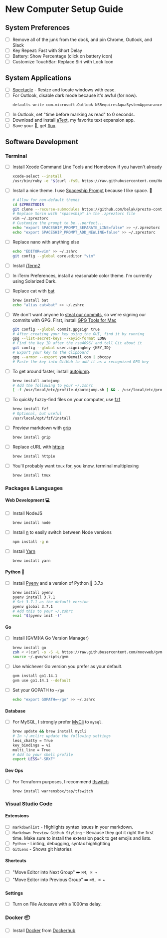 # New Computer Setup Guide

## System Preferences
- [ ] Remove all of the junk from the dock, and pin Chrome, Outlook, and Slack
- [ ] Key Repeat: Fast with Short Delay
- [ ] Battery: Show Percentage (click on battery icon)
- [ ] Customize TouchBar: Replace Siri with Lock Icon

## System Applications
- [ ] [Spectacle](https://www.spectacleapp.com/) - Resize and locate windows with ease.
- [ ] For Outlook, disable dark mode because it's awful (for now).
    ```sh
    defaults write com.microsoft.Outlook NSRequiresAquaSystemAppearance -bool yes
    ```
- [ ] In Outlook, set "time before marking as read" to 0 seconds.
- [ ] Download and install [aText](https://www.trankynam.com/atext/), my favorite text expansion app.
- [ ] Save your :eyes:, get [flux](https://justgetflux.com/).

## Software Development

### Terminal
- [ ] Install Xcode Command Line Tools and Homebrew if you haven't already
    ```sh
    xcode-select --install
    /usr/bin/ruby -e "$(curl -fsSL https://raw.githubusercontent.com/Homebrew/install/master/install)"

- [ ] Install a nice theme. I use [Spaceship Prompt](https://github.com/denysdovhan/spaceship-prompt) because I like space. :rocket:
    ```sh
    # Allow for non-default themes
    cd $ZPREZTODIR
    git clone --recurse-submodules https://github.com/belak/prezto-contrib contrib
    # Replace Sorin with "spaceship" in the .zpreztorc file
    vim ~/.zpreztorc
    # Customize the prompt to be...perfect...
    echo "export SPACESHIP_PROMPT_SEPARATE_LINE=false" >> ~/.zpreztorc
    echo "export SPACESHIP_PROMPT_ADD_NEWLINE=false" >> ~/.zpreztorc
    ```

- [ ] Replace nano with anything else
    ```sh
    echo "EDITOR=vim" >> ~/.zshrc
    git config --global core.editor "vim"
    ```

- [ ] Install [iTerm2](https://www.iterm2.com/)
- [ ] In iTerm Preferences, install a reasonable color theme. I'm currently using Solarized Dark.
- [ ] Replace cat with [bat](https://github.com/sharkdp/bat)
    ```sh
    brew install bat
    echo "alias cat=bat" >> ~/.zshrc
    ```

- [ ] We don't want anyone to [steal our commits](https://github.com/jayphelps/git-blame-someone-else), so we're signing our commits with GPG.
    First, install [GPG Tools for Mac](https://gpgtools.org/)
    ```sh
    git config --global commit.gpgsign true
    # After creating your key using the GUI, find it by running
    gpg --list-secret-keys --keyid-format LONG
    # Find the key ID after the rsa4096/ and tell Git about it
    git config --global user.signingkey {KEY_ID}
    # Export your key to the clipboard
    gpg --armor --export your@email.com | pbcopy
    # Paste the key into GitHub to add it as a recognized GPG key
    ```

- [ ] To get around faster, install [autojump](https://github.com/wting/autojump).
    ```sh
    brew install autojump
    # Add the following to your ~/.zshrc
    [ -f /usr/local/etc/profile.d/autojump.sh ] && . /usr/local/etc/profile.d/autojump.sh
    ```

- [ ] To quickly fuzzy-find files on your computer, use [fzf](https://github.com/junegunn/fzf)
    ```sh
    brew install fzf
    # Optional, but useful
    /usr/local/opt/fzf/install
    ```

- [ ] Preview markdown with [grip](https://github.com/joeyespo/grip)
    ```sh
    brew install grip
    ```

- [ ] Replace cURL with [httpie](https://github.com/jakubroztocil/httpie)
    ```sh
    brew install httpie
    ```

- [ ] You'll probably want `tmux` for, you know, terminal multiplexing
    ```sh
    brew install tmux
    ```

### Packages & Languages

#### Web Development :computer:
- [ ] Install NodeJS
    ```sh
    brew install node
    ```

- [ ] Install [n](https://github.com/tj/n#installation) to easily switch between Node versions
    ```sh
    npm install -g n
    ```

- [ ] Install [Yarn](https://yarnpkg.com)
    ```sh
    brew install yarn
    ```

#### Python :snake:
- [ ] Install [Pyenv](https://github.com/pyenv/pyenv) and a version of Python :snake: 3.7.x
    ```sh
    brew install pyenv
    pyenv install 3.7.1
    # Set 3.7.1 as the default version
    pyenv global 3.7.1
    # Add this to your ~/.zshrc
    eval "$(pyenv init -)"
    ```

#### Go
- [ ] Install [GVM](A Go Version Manager)
    ```sh
    brew install go
    zsh < <(curl -s -S -L https://raw.githubusercontent.com/moovweb/gvm/master/binscripts/gvm-installer)
    source ~/.gvm/scripts/gvm
    ```

- [ ] Use whichever Go version you prefer as your default.
    ```sh
    gvm install go1.14.1
    gvm use go1.14.1 --default
    ```

- [ ] Set your GOPATH to `~/go`
    ```sh
    echo "export GOPATH=~/go" >> ~/.zshrc
    ```

#### Database
- [ ] For MySQL, I strongly prefer [MyCli](https://github.com/dbcli/mycli) to `mysql`.
    ```sh
    brew update && brew install mycli
    # In ~/.mclirc update the following settings
    less_chatty = True
    key_bindings = vi
    multi_line = True
    # Add to your shell profile
    export LESS="-SRXF"
    ```

#### Dev Ops
- [ ] For Terraform purposes, I recommend [tfswitch](https://warrensbox.github.io/terraform-switcher/)
    ```sh
    brew install warrensbox/tap/tfswitch
    ```

### [Visual Studio Code](https://code.visualstudio.com/download)

#### Extensions
- [ ] `markdownlint` - Highlights syntax issues in your markdown.
- [ ] `Markdown Preview Github Styling` - Because they got it right the first time. Make sure to install the extension pack to get emojis and lists.
- [ ] `Python` - Linting, debugging, syntax highlighting
- [ ] `GitLens` - Shows git histories

#### Shortcuts
- [ ] "Move Editor into Next Group"  :arrow_right:  `⌘M, ⌘ →` 
- [ ] "Move Editor into Previous Group" :arrow_right:  `⌘M, ⌘ ←`

#### Settings
- [ ] Turn on File Autosave with a 1000ms delay.

### Docker :package:
- [ ] Install [Docker](https://www.docker.com/) from [Dockerhub](https://docs.docker.com/docker-for-mac/install/)